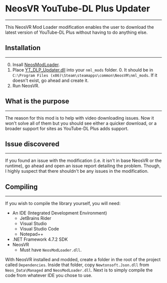﻿# NeosVR YouTube-DL Plus Updater

---
This NeosVR Mod Loader modification enables the user to download the latest version of YouTube-DL Plus without having to do anything else.

## Installation

---
0. Insall [NeosModLoader](https://github.com/neos-modding-group/NeosModLoader).
1. Place [YT_DLP_Updater.dll](https://github.com/KyuVulpes/NeosVR-YT-DLP-Updater/releases/latest/download/YT_DLP_Updater.dll) into your `nml_mods` folder.
   0. It should be in `C:\Program Files (x86)\Steam\steamapps\common\NeosVR\nml_mods`. If it doesn't exist, go ahead and create it.
2. Run NeosVR.

## What is the purpose

---
The reason for this mod is to help with video downloading issues. Now it won't solve all of them but you should see either a quicker download,
or a broader support for sites as YouTube-DL Plus adds support.

## Issue discovered

---
If you found an issue with the modification (i.e. it isn't in base NeosVR or the runtime), go ahead and open an issue report detailing the problem.
Though, I highly suspect that there shouldn't be any issues in the modification.

## Compiling

---
If you wish to compile the library yourself, you will need:
* An IDE (Integrated Development Environment)
  * JetBrains Rider
  * Visual Studio
  * Visual Studio Code
  * Notepad++
* .NET Framework 4.7.2 SDK
* NeosVR
  * Must have `NeosModLoader.dll`.

With NeosVR installed and modded, create a folder in the root of the project called `Dependencies`.
Inside that folder, copy `Newtonsoft.Json.dll` from `Neos_Data\Managed` and `NeosModLoader.dll`.
Next is to simply compile the code from whatever IDE you chose to use.
